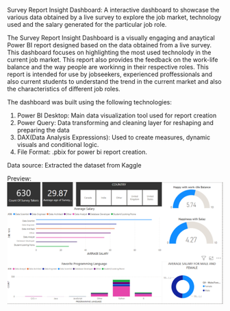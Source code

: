 Survey Report Insight Dashboard:
A interactive dashboard to showcase the various data obtained by a live survey to explore the job market, technology used and the salary generated for the particular job role.

The Survey Report Insight Dashboard is a visually engaging and anaytical Power BI report designed based on the data obtained from a live survey. This dashboard focuses on highlighting the most used technolody in the current job market. This report also 
provides the feedback on the work-life balance and the way people are workinng in their respective roles. This report is intended for use by jobseekers, experienced proffessionals and also current students to understand the trend in the current market and also the characteristics of different job roles.

The dashboard was built using the following technologies:
1. Power BI Desktop: Main data visualization tool used for report creation
2. Power Query: Data transforming and cleaning layer for reshaping and preparing the data
3. DAX(Data Analysis Expressions): Used to create measures, dynamic visuals and conditional logic.
4. File Format: .pbix for power bi report creation.

Data source:
Extracted the dataset from Kaggle

Preview: ![Dashboard Preview](https://github.com/Pramods389/Survey_Report/blob/main/Dashboard%20Preview.png)

